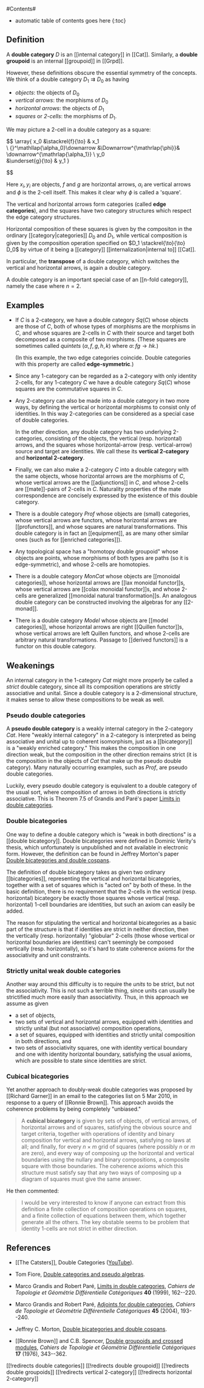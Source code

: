 #Contents#
* automatic table of contents goes here
{:toc}

## Definition ##

A **double category** $D$ is an [[internal category]] in [[Cat]].   Similarly, a **double groupoid** is an internal [[groupoid]] in [[Grpd]].

However, these definitions obscure the essential symmetry of the concepts.  We think of a double category $D_1 \rightrightarrows D_0$ as having

* *objects*: the objects  of $D_0$
* *vertical arrows*: the morphisms of $D_0$
* *horizontal arrows*: the objects of $D_1$
* *squares* or *2-cells*: the morphisms of $D_1$.

We may picture a 2-cell in a double category as a square:

$$
  \array{
    x_0 
    &\stackrel{f}{\to} &
    x_1  
    \\
    {}^\mathllap{\alpha_0}\downarrow
    &\Downarrow^{\mathrlap{\phi}}&
    \downarrow^{\mathrlap{\alpha_1}}
    \\
    y_0  
    &\underset{g}{\to} &
    y_1 
  }
  
$$

Here $x_i,y_i$ are objects, $f$ and $g$ are horizontal arrows, $\alpha_i$ are vertical arrows and $\phi$ is the 2-cell itself.  This makes it clear why $\phi$ is called a 'square'.

The vertical and horizontal arrows form categories (called **edge categories**), and the squares have two category structures which respect the edge category structures.  

Horizontal composition of these squares is given by the compositon in the ordinary [[category|categories]] $D_0$ and $D_1$, while vertical composition is given by the composition operation specified on $D_1 \stackrel{\to}{\to} D_0$ by virtue of it being a [[category]] [[internalization|internal to]] [[Cat]].

In particular, the **transpose** of a double category, which switches the vertical and horizontal arrows, is again a double category.

A double category is an important special case of an [[n-fold category]], namely the case where $n = 2$.

## Examples ##

* If $C$ is a 2-category, we have a double category $Sq(C)$ whose objects are those of $C$, both of whose types of morphisms are the morphisms in $C$, and whose squares are 2-cells in $C$ with their source and target both decomposed as a composite of two morphisms.  (These squares are sometimes called *quintets* $(\alpha,f,g,h,k)$ where $\alpha\colon f g \to h k$.)

  (In this example, the two edge categories coincide.  Double categories with this property are called **edge-symmetric**.)

* Since any 1-category can be regarded as a 2-category with only identity 2-cells, for any 1-category $C$ we have a double category $Sq(C)$ whose squares are the commutative squares in $C$.  

* Any 2-category can also be made into a double category in two more ways, by defining the vertical or horizontal morphisms to consist only of identities.  In this way 2-categories can be considered as a special case of double categories.

  In the other direction, any double category has two underlying 2-categories, consisting of the objects, the vertical (resp. horizontal) arrows, and the squares whose horizontal-arrow (resp. vertical-arrow) source and target are identities.  We call these its **vertical 2-category** and **horizontal 2-category**.

* Finally, we can also make a 2-category $C$ into a double category with the same objects, whose horizontal arrows are the morphisms of $C$, whose vertical arrows are the [[adjunctions]] in $C$, and whose 2-cells are [[mate]]-pairs of 2-cells in $C$.  Naturality properties of the mate correspondence are concisely expressed by the existence of this double category.

* There is a double category $Prof$ whose objects are (small) categories, whose vertical arrows are functors, whose horizontal arrows are [[profunctors]], and whose squares are natural transformations.  This double category is in fact an [[equipment]], as are many other similar ones (such as for [[enriched categories]]).

* Any topological space has a "homotopy double groupoid" whose objects are points, whose morphisms of both types are paths (so it is edge-symmetric), and whose 2-cells are homotopies.

* There is a double category $MonCat$ whose objects are [[monoidal categories]], whose horizontal arrows are [[lax monoidal functor]]s, whose vertical arrows are [[colax monoidal functor]]s, and whose 2-cells are generalized [[monoidal natural transformation]]s.  An analogous double category can be constructed involving the algebras for any [[2-monad]].

* There is a double category $Model$ whose objects are [[model categories]], whose horizontal arrows are right [[Quillen functor]]s, whose vertical arrows are left Quillen functors, and whose 2-cells are arbitrary natural transformations.  Passage to [[derived functors]] is a functor on this double category.


## Weakenings ##

An internal category in the 1-category $Cat$ might more properly be called a *strict* double category, since all its composition operations are strictly associative and unital.  Since a double category is a 2-dimensional structure, it makes sense to allow these compositions to be weak as well.

### Pseudo double categories

A **pseudo double category** is a weakly internal category in the 2-category $Cat$.  Here "weakly internal category" in a 2-category is interpreted as being associative and unital up to coherent isomorphism, just as a [[bicategory]] is a "weakly enriched category."  This makes the composition in one direction weak, but the composition in the other direction remains strict (it is the composition in the objects of $Cat$ that make up the pseudo double category).  Many naturally occurring examples, such as $Prof$, are pseudo double categories.  

Luckily, every pseudo double category is equivalent to a double category of the usual sort, where composition of arrows in both directions is strictly associative.  This is Theorem 7.5 of Grandis and Par&#233;'s paper [Limits in double categories](http://archive.numdam.org/ARCHIVE/CTGDC/CTGDC_1999__40_3/CTGDC_1999__40_3_162_0/CTGDC_1999__40_3_162_0.pdf).

### Double bicategories

One way to define a double category which is "weak in both directions" is a [[double bicategory]].   Double bicategories were defined in Dominic Verity's thesis, which unfortunately is unpublished and not available in electronic form.  However, the definition can be found in Jeffrey Morton's paper [Double bicategories and double cospans](http://arxiv.org/abs/math/0611930).

The definition of double bicategory takes as given two ordinary [[bicategories]], representing the vertical and horizontal bicategories, together with a set of squares which is "acted on" by both of these.  In the basic definition, there is no requirement that the 2-cells in the vertical (resp. horizontal) bicategory be exactly those squares whose vertical (resp. horizontal) 1-cell boundaries are identities, but such an axiom can easily be added.

The reason for stipulating the vertical and horizontal bicategories as a basic part of the structure is that if identities are strict in neither direction, then the vertically (resp. horizontally) "globular" 2-cells (those whose vertical or horizontal boundaries are identities) can't seemingly be composed vertically (resp. horizontally), so it's hard to state coherence axioms for the associativity and unit constraints.

### Strictly unital weak double categories

Another way around this difficulty is to require the *units* to be strict, but not the associativity.  This is not such a terrible thing, since units can usually be strictified much more easily than associativity.  Thus, in this approach we assume as given

* a set of objects,
* two sets of vertical and horizontal arrows, equipped with identities and strictly unital (but not associative) composition operations,
* a set of squares, equipped with identities and strictly unital composition in both directions, and
* two sets of associativity squares, one with identity vertical boundary and one with identity horizontal boundary, satisfying the usual axioms, which are possible to state since identities are strict.

### Cubical bicategories

Yet another approach to doubly-weak double categories was proposed by [[Richard Garner]] in an email to the categories list on 5 Mar 2010, in response to a query of [[Ronnie Brown]].  This approach avoids the coherence problems by being completely "unbiased."

> A **cubical bicategory** is given by sets of objects, of vertical arrows, of horizontal arrows and of squares, satisfying the obvious source and target criteria, together with operations of identity and binary composition for vertical and horizontal arrows, satisfying no laws at all; and finally, for every $n \times m$ grid of squares (where possibly $n$ or $m$ are zero), and every way of composing up the horizontal and vertical boundaries using the nullary and binary compositions, a composite square with those boundaries. The coherence axioms which this structure must satisfy say that any two ways of composing up a diagram of squares must give the same answer.

He then commented:

> I would be very interested to know if anyone can extract from this definition a finite collection of composition operations on squares, and a finite collection of equations between them, which together generate all the others. The key obstable seems to be problem that identity 1-cells are not strict in either direction.


## References ##

* [[The Catsters]], Double Categories ([YouTube](http://www.youtube.com/watch?v=kiCZiSA2W3Q&feature=channel_page)).

* Tom Fiore, [Double categories and pseudo algebras](http://www.math.uchicago.edu/~fiore/1/fiorefolding.pdf). 

* Marco Grandis and Robert Par&#233;, [Limits in double categories](http://www.numdam.org/numdam-bin/feuilleter?id=CTGDC_1999__40_3), _Cahiers de Topologie et G&#233;om&#233;trie Diff&#233;rentielle Cat&#233;goriques_ **40** (1999), 162--220.

* Marco Grandis and Robert Par&#233;, [Adjoints for double categories](http://www.numdam.org/numdam-bin/feuilleter?id=CTGDC_2004__45_3), _Cahiers de Topologie et G&#233;om&#233;trie Diff&#233;rentielle Cat&#233;goriques_ **45** (2004), 193--240.

* Jeffrey C. Morton, [Double bicategories and double cospans](http://arxiv.org/abs/math/0611930).

* [[Ronnie Brown]] and C.B. Spencer, [Double groupoids and crossed modules](http://www.numdam.org/numdam-bin/fitem?id=CTGDC_1976__17_4_343_0), _Cahiers de Topologie et G&#233;om&#233;trie Diff&#233;rentielle Cat&#233;goriques_ **17** (1976), 343--362.


[[!redirects double categories]]
[[!redirects double groupoid]]
[[!redirects double groupoids]]
[[!redirects vertical 2-category]]
[[!redirects horizontal 2-category]]
